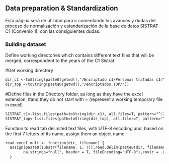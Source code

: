 ## Data preparation & Standardization

Esta página será de utilidad para ir comentando los avances y dudas del proceso de normalización y estandarización de la base de datos SISTRAT C1 (Convenio 1), con las consiguientes dudas.


### Building dataset

Define working directories which contains different text files that will be merged, correspondent to the years of the C1 Sistrat.

#Get working directory

```markdown
dir_c1 <-toString(paste0(getwd(),"/Encriptado c1/Personas tratadas c1/"))
dir_top <-toString(paste0(getwd(),"/encriptados TOP/"))
```

#Define files in the Directory folder, as long as they have the excel extension,
#and they do not start with ~  (represent a working temporary file in excel)

```markdown
SISTRAT_c1<-list.files(path=toString(dir_c1), all.files=T, pattern="^[2].*\\s*txt$")
SISTRAT_top<-list.files(path=toString(dir_top), all.files=T, pattern="^[t].*\\s*txt$")
```

Function to read tab delimited text files, with UTF-8 encoding and, based on the first 7 letters of its name, assign them an object name.

```markdown
read_excel_mult <- function(dir, filename) {
  assign(paste0(substr(filename, 1, 7)),read.delim(paste0(dir, filename),
        na.strings="null", header = T, fileEncoding="UTF-8"),envir = .GlobalEnv)
  }
```



